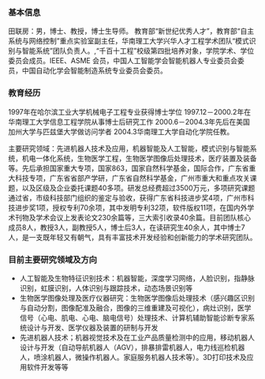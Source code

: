 
### 基本信息   
田联房：男，博士、教授，博士生导师。
教育部“新世纪优秀人才”，教育部“自主系统与网络控制”重点实验室副主任，华南理工大学兴华人才工程学术团队“模式识别与智能系统”团队负责人。,“千百十工程”校级第四批培养对象，学院学术、学位委员会成员。IEEE、ASME 会员，中国人工智能学会智能机器人专业委员会委员，中国自动化学会智能制造系统专业委员会委员。
### 教育经历   
1997年在哈尔滨工业大学机械电子工程专业获得博士学位
1997.12－2000.2年在华南理工大学信息工程学院从事博士后研究工作
2000.6－2004.3年先后在美国加州大学与匹兹堡大学做访问学者
2004.3华南理工大学自动化学院任教。

主要研究领域：先进机器人技术及应用，机器智能及人工智能，模式识别与智能系统，机电一体化系统，生物医学工程，生物医学图像后处理技术，医疗装置及装备等。先后承担国家重大专项，国家863，国家自然科学基金，国际合作，广东省重大科技专项，广东省省部产学研，广东省自然科学基金，广州市重大和重点攻关课题，以及区级及企业委托课题40多项。研发总经费超过3500万元，多项研究课题通过省，市级科技部门组织的鉴定与验收，获得广东省科技进步奖4项，广州市科技进步奖1项，授权专利70余项，其中发明专利32项，软件版权11项，在国内外学术刊物及学术会议上发表论文230余篇等，三大索引收录40余篇。目前团队核心成员8人，教授3人，副教授5人，博士后3人，在读研究生40余人，其中博士7人，是一支既年轻又有朝气，具有丰富技术开发经验和创新能力的学术研究团队。

### 目前主要研究领域及方向

- 	人工智能及生物特征识别技术：机器智能，深度学习网络，人脸识别，指静脉识别，虹膜识别，人体识别与跟踪技术，动态场景识别等
-	生物医学图像处理及医疗仪器研究：生物医学图像后处理技术（感兴趣区识别与自动分割，图像配准及融合，图像的三维重建及可视化），病灶识别，医学信号（心电、肌电、心电、脑电信号）处理技术、计算机辅助智能诊断专家系统设计与开发、医学仪器及装置的研制与开发
-	先进机器人技术；机器视觉技术及在工业产品质量检测中的应用，移动机器人设计与开发（自动导航机器人（AGV），排暴排雷机器人，电力线巡检机器人，喷涂机器人，微操作机器人。家庭服务机器人技术等）。3D打印技术及应用软件开发等等
